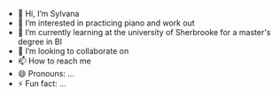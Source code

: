 - 👋 Hi, I’m Sylvana 
- 👀 I’m interested in practicing piano and work out
- 🌱 I’m currently learning at the university of Sherbrooke for a master's degree in BI
- 💞️ I’m looking to collaborate on 
- 📫 How to reach me 
- 😄 Pronouns: ...
- ⚡ Fun fact: ...

<!---
Sylvana06/Sylvana06 is a ✨ special ✨ repository because its `README.md` (this file) appears on your GitHub profile.
You can click the Preview link to take a look at your changes.
--->
